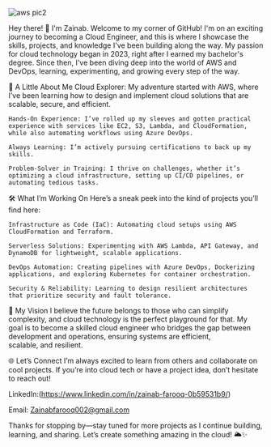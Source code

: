 
![aws pic2](https://github.com/user-attachments/assets/1a965514-dd01-430b-9873-d812744e9277)

Hey there! 👋 I'm Zainab.
Welcome to my corner of GitHub! I'm on an exciting journey to becoming a Cloud Engineer, and this is where I showcase the skills, projects, and knowledge I've been building along the way. My passion for cloud technology began in 2023, right after I earned my bachelor's degree. Since then, I've been diving deep into the world of AWS and DevOps, learning, experimenting, and growing every step of the way.

🚀 A Little About Me
    Cloud Explorer: My adventure started with AWS, where I’ve been learning how to design and implement cloud solutions that are scalable, secure, and efficient.

    Hands-On Experience: I’ve rolled up my sleeves and gotten practical experience with services like EC2, S3, Lambda, and CloudFormation, while also automating workflows using Azure DevOps.

    Always Learning: I’m actively pursuing certifications to back up my skills.

    Problem-Solver in Training: I thrive on challenges, whether it’s optimizing a cloud infrastructure, setting up CI/CD pipelines, or automating tedious tasks.


🛠️ What I’m Working On
Here’s a sneak peek into the kind of projects you’ll find here:

    Infrastructure as Code (IaC): Automating cloud setups using AWS CloudFormation and Terraform.

    Serverless Solutions: Experimenting with AWS Lambda, API Gateway, and DynamoDB for lightweight, scalable applications.

    DevOps Automation: Creating pipelines with Azure DevOps, Dockerizing applications, and exploring Kubernetes for container orchestration.

    Security & Reliability: Learning to design resilient architectures that prioritize security and fault tolerance.



🎯 My Vision
    I believe the future belongs to those who can simplify complexity, and cloud technology is the perfect playground for that. My goal is to become a skilled cloud engineer who bridges the gap between development and operations, ensuring systems are efficient,         
    scalable, and resilient.

🌐 Let’s Connect
    I’m always excited to learn from others and collaborate on cool projects. If you’re into cloud tech or have a project idea, don’t hesitate to reach out!

LinkedIn:(https://www.linkedin.com/in/zainab-farooq-0b59531b9/)

Email: Zainabfarooq002@gmail.com

Thanks for stopping by—stay tuned for more projects as I continue building, learning, and sharing. Let’s create something amazing in the cloud! 🌥️✨




